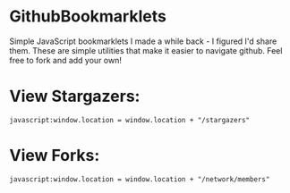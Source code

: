 # GithubBookmarklets
Simple JavaScript bookmarklets I made a while back - I figured I'd share them. These are simple utilities that make it easier to navigate github.
Feel free to fork and add your own!



# View Stargazers:
`javascript:window.location = window.location + "/stargazers"`
# View Forks:
`javascript:window.location = window.location + "/network/members"`
